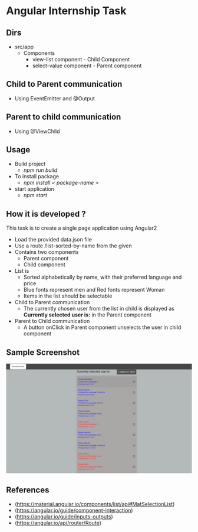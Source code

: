 # Angular Internship Task

## Dirs
 * src/app
    * Components
        * view-list component - Child Component
        * select-value component - Parent component

## Child to Parent communication
  - Using EventEmitter and @Output 
## Parent to child communication
  - Using @ViewChild

## Usage
* Build project
    * _npm run build_
* To install package
    * _npm install < package-name >_
* start application
    * _npm start_




## How it is developed ?

This task is to create a single page application using Angular2
 - Load the provided data.json file
 - Use a route /list-sorted-by-name from the given 
 - Contains two components 
      * Parent component
      * Child component 
 - List is
      * Sorted alphabetically by name, with their preferred language and price
      * Blue fonts represent men and Red fonts represent Woman
      * Items in the list should be selectable
 - Child to Parent communication
      * The currently chosen user from the list in child is displayed as **Currently selected user is:** in the Parent component
 - Parent to Child communication
      * A button onClick in Parent component unselects the user in child component

## Sample Screenshot
![SampleImage](/sample_image.PNG)

## References

   - (https://material.angular.io/components/list/api#MatSelectionList)
   - (https://angular.io/guide/component-interaction)
   - (https://angular.io/guide/inputs-outputs)
   - (https://angular.io/api/router/Route)

